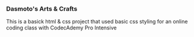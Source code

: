 <h3>Dasmoto's Arts & Crafts</h3>

<p> This is a basick html & css project that used basic css styling for an online coding class with CodecAdemy Pro Intensive</p>